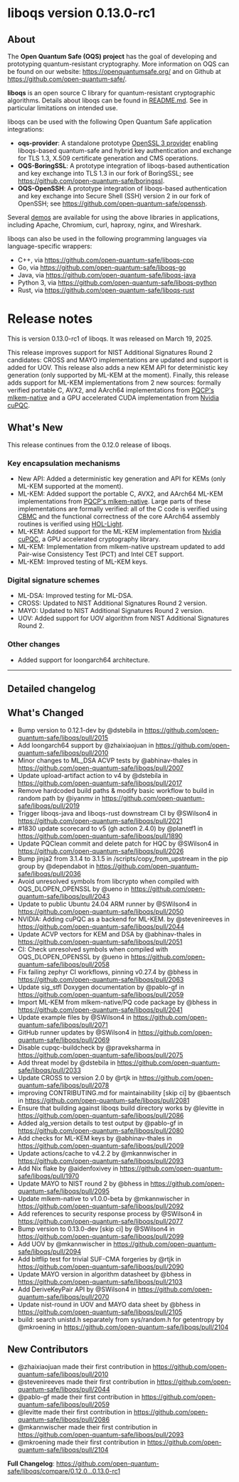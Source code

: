 liboqs version 0.13.0-rc1
=========================

About
-----

The **Open Quantum Safe (OQS) project** has the goal of developing and prototyping quantum-resistant cryptography.  More information on OQS can be found on our website: https://openquantumsafe.org/ and on Github at https://github.com/open-quantum-safe/.  

**liboqs** is an open source C library for quantum-resistant cryptographic algorithms.  Details about liboqs can be found in [README.md](https://github.com/open-quantum-safe/liboqs/blob/main/README.md).  See in particular limitations on intended use.

liboqs can be used with the following Open Quantum Safe application integrations:

- **oqs-provider**: A standalone prototype [OpenSSL 3 provider](https://www.openssl.org/docs/manmaster/man7/provider.html) enabling liboqs-based quantum-safe and hybrid key authentication and exchange for TLS 1.3, X.509 certificate generation and CMS operations.
- **OQS-BoringSSL**: A prototype integration of liboqs-based authentication and key exchange into TLS 1.3 in our fork of BoringSSL; see https://github.com/open-quantum-safe/boringssl.
- **OQS-OpenSSH**: A prototype integration of liboqs-based authentication and key exchange into Secure Shell (SSH) version 2 in our fork of OpenSSH; see https://github.com/open-quantum-safe/openssh.

Several [demos](https://github.com/open-quantum-safe/oqs-demos) are available for using the above libraries in applications, including Apache, Chromium, curl, haproxy, nginx, and Wireshark.

liboqs can also be used in the following programming languages via language-specific wrappers:

- C++, via https://github.com/open-quantum-safe/liboqs-cpp
- Go, via https://github.com/open-quantum-safe/liboqs-go
- Java, via https://github.com/open-quantum-safe/liboqs-java
- Python 3, via https://github.com/open-quantum-safe/liboqs-python
- Rust, via https://github.com/open-quantum-safe/liboqs-rust

Release notes
=============

This is version 0.13.0-rc1 of liboqs. It was released on March 19, 2025.

This release improves support for NIST Additional Signatures Round 2 candidates: CROSS and MAYO implementations are updated and support is added for UOV. This release also adds a new KEM API for deterministic key generation (only supported by ML-KEM at the moment). Finally, this release adds support for ML-KEM implementations from 2 new sources: formally verified portable C, AVX2, and AArch64 implementations from [PQCP's mlkem-native](https://github.com/pq-code-package/mlkem-native) and a GPU accelerated CUDA implementation from [Nvidia cuPQC](https://developer.nvidia.com/cupqc). 

What's New
----------

This release continues from the 0.12.0 release of liboqs.

### Key encapsulation mechanisms

- New API: Added a deterministic key generation and API for KEMs (only ML-KEM supported at the moment).
- ML-KEM: Added support the portable C, AVX2, and AArch64 ML-KEM implementations from [PQCP's mlkem-native](https://github.com/pq-code-package/mlkem-native). Large parts of these implementations are formally verified: all of the C code is verified using [CBMC](https://github.com/diffblue/cbmc) and the functional correctness of the core AArch64 assembly routines is verified using [HOL-Light](https://github.com/jrh13/hol-light). 
- ML-KEM: Added support for the ML-KEM implementation from [Nvidia cuPQC](https://developer.nvidia.com/cupqc), a GPU accelerated cryptography library.
- ML-KEM: Implementation from mlkem-native upstream updated to add Pair-wise Consistency Test (PCT) and Intel CET support.
- ML-KEM: Improved testing of ML-KEM keys.

### Digital signature schemes

- ML-DSA: Improved testing for ML-DSA.
- CROSS: Updated to NIST Additional Signatures Round 2 version.
- MAYO: Updated to NIST Additional Signatures Round 2 version.
- UOV: Added support for UOV algorithm from NIST Additional Signatures Round 2.

### Other changes

- Added support for loongarch64 architecture.

---

Detailed changelog
------------------

## What's Changed
* Bump version to 0.12.1-dev by @dstebila in https://github.com/open-quantum-safe/liboqs/pull/2015
* Add loongarch64 support by @zhaixiaojuan in https://github.com/open-quantum-safe/liboqs/pull/2010
* Minor changes to ML_DSA ACVP tests by @abhinav-thales in https://github.com/open-quantum-safe/liboqs/pull/2007
* Update upload-artifact action to v4 by @dstebila in https://github.com/open-quantum-safe/liboqs/pull/2017
* Remove hardcoded build paths & modify basic workflow to build in random path by @iyanmv in https://github.com/open-quantum-safe/liboqs/pull/2019
* Trigger liboqs-java and liboqs-rust downstream CI by @SWilson4 in https://github.com/open-quantum-safe/liboqs/pull/2021
* #1830 update scorecard to v5 (gh action 2.4.0) by @planetf1 in https://github.com/open-quantum-safe/liboqs/pull/1890
* Update PQClean commit and delete patch for HQC by @SWilson4 in https://github.com/open-quantum-safe/liboqs/pull/2026
* Bump jinja2 from 3.1.4 to 3.1.5 in /scripts/copy_from_upstream in the pip group by @dependabot in https://github.com/open-quantum-safe/liboqs/pull/2036
* Avoid unresolved symbols from libcrypto when compiled with OQS_DLOPEN_OPENSSL by @ueno in https://github.com/open-quantum-safe/liboqs/pull/2043
* Update to public Ubuntu 24.04 ARM runner by @SWilson4 in https://github.com/open-quantum-safe/liboqs/pull/2050
* NVIDIA: Adding cuPQC as a backend for ML-KEM. by @stevenireeves in https://github.com/open-quantum-safe/liboqs/pull/2044
* Update ACVP vectors for KEM and DSA by @abhinav-thales in https://github.com/open-quantum-safe/liboqs/pull/2051
* CI: Check unresolved symbols when compiled with OQS_DLOPEN_OPENSSL by @ueno in https://github.com/open-quantum-safe/liboqs/pull/2058
* Fix failing zephyr CI workflows, pinning v0.27.4 by @bhess in https://github.com/open-quantum-safe/liboqs/pull/2063
* Update sig_stfl Doxygen documentation by @pablo-gf in https://github.com/open-quantum-safe/liboqs/pull/2059
* Import ML-KEM from mlkem-native/PQ code package by @bhess in https://github.com/open-quantum-safe/liboqs/pull/2041
* Update example files by @SWilson4 in https://github.com/open-quantum-safe/liboqs/pull/2071
* GitHub runner updates by @SWilson4 in https://github.com/open-quantum-safe/liboqs/pull/2069
* Disable cupqc-buildcheck by @praveksharma in https://github.com/open-quantum-safe/liboqs/pull/2075
* Add threat model by @dstebila in https://github.com/open-quantum-safe/liboqs/pull/2033
* Update CROSS to version 2.0 by @rtjk in https://github.com/open-quantum-safe/liboqs/pull/2078
* improving CONTRIBUTING.md for maintainability [skip ci] by @baentsch in https://github.com/open-quantum-safe/liboqs/pull/2081
* Ensure that building against liboqs build directory works by @levitte in https://github.com/open-quantum-safe/liboqs/pull/2086
* Added alg_version details to test output by @pablo-gf in https://github.com/open-quantum-safe/liboqs/pull/2080
* Add checks for ML-KEM keys by @abhinav-thales in https://github.com/open-quantum-safe/liboqs/pull/2009
* Update actions/cache to v4.2.2 by @mkannwischer in https://github.com/open-quantum-safe/liboqs/pull/2093
* Add Nix flake by @aidenfoxivey in https://github.com/open-quantum-safe/liboqs/pull/1970
* Update MAYO to NIST round 2 by @bhess in https://github.com/open-quantum-safe/liboqs/pull/2095
* Update mlkem-native to v1.0.0-beta by @mkannwischer in https://github.com/open-quantum-safe/liboqs/pull/2092
* Add references to security response process by @SWilson4 in https://github.com/open-quantum-safe/liboqs/pull/2077
* Bump version to 0.13.0-dev [skip ci] by @SWilson4 in https://github.com/open-quantum-safe/liboqs/pull/2099
* Add UOV  by @mkannwischer in https://github.com/open-quantum-safe/liboqs/pull/2094
* Add bitflip test for trivial SUF-CMA forgeries by @rtjk in https://github.com/open-quantum-safe/liboqs/pull/2090
* Update MAYO version in algorithm datasheet by @bhess in https://github.com/open-quantum-safe/liboqs/pull/2103
* Add DeriveKeyPair API by @SWilson4 in https://github.com/open-quantum-safe/liboqs/pull/2070
* Update nist-round in UOV and MAYO data sheet by @bhess in https://github.com/open-quantum-safe/liboqs/pull/2105
* build: search unistd.h separately from sys/random.h for getentropy by @mkroening in https://github.com/open-quantum-safe/liboqs/pull/2104

## New Contributors
* @zhaixiaojuan made their first contribution in https://github.com/open-quantum-safe/liboqs/pull/2010
* @stevenireeves made their first contribution in https://github.com/open-quantum-safe/liboqs/pull/2044
* @pablo-gf made their first contribution in https://github.com/open-quantum-safe/liboqs/pull/2059
* @levitte made their first contribution in https://github.com/open-quantum-safe/liboqs/pull/2086
* @mkannwischer made their first contribution in https://github.com/open-quantum-safe/liboqs/pull/2093
* @mkroening made their first contribution in https://github.com/open-quantum-safe/liboqs/pull/2104

**Full Changelog**: https://github.com/open-quantum-safe/liboqs/compare/0.12.0...0.13.0-rc1